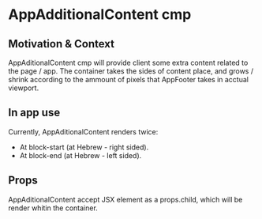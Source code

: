 # AppAdditionalContent cmp

## Motivation & Context

AppAditionalContent cmp will provide client some extra content related to the page / app.
The container takes the sides of content place, and grows / shrink according to the ammount of pixels that AppFooter takes in acctual viewport.

## In app use

Currently, AppAditionalContent renders twice:

- At block-start (at Hebrew - right sided).
- At block-end (at Hebrew - left sided).

## Props

AppAditionalContent accept JSX element as a props.child, which will be render whitin the container.
